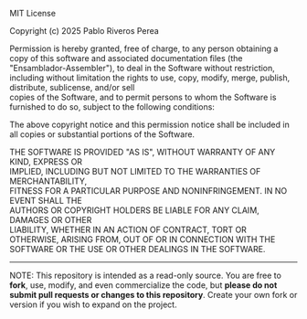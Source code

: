 MIT License

Copyright (c) 2025 Pablo Riveros Perea

Permission is hereby granted, free of charge, to any person obtaining a copy
of this software and associated documentation files (the "Ensamblador-Assembler"), to deal
in the Software without restriction, including without limitation the rights
to use, copy, modify, merge, publish, distribute, sublicense, and/or sell   
copies of the Software, and to permit persons to whom the Software is        
furnished to do so, subject to the following conditions:                     

The above copyright notice and this permission notice shall be included in all 
copies or substantial portions of the Software.                               

THE SOFTWARE IS PROVIDED "AS IS", WITHOUT WARRANTY OF ANY KIND, EXPRESS OR    
IMPLIED, INCLUDING BUT NOT LIMITED TO THE WARRANTIES OF MERCHANTABILITY,      
FITNESS FOR A PARTICULAR PURPOSE AND NONINFRINGEMENT. IN NO EVENT SHALL THE   
AUTHORS OR COPYRIGHT HOLDERS BE LIABLE FOR ANY CLAIM, DAMAGES OR OTHER       
LIABILITY, WHETHER IN AN ACTION OF CONTRACT, TORT OR OTHERWISE, ARISING FROM, 
OUT OF OR IN CONNECTION WITH THE SOFTWARE OR THE USE OR OTHER DEALINGS IN THE 
SOFTWARE.

---

NOTE:
This repository is intended as a read-only source.
You are free to **fork**, use, modify, and even commercialize the code,
but **please do not submit pull requests or changes to this repository**.
Create your own fork or version if you wish to expand on the project.
